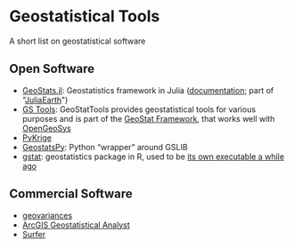 # Geostatistical Tools
A short list on geostatistical software

## Open Software
- [GeoStats.jl](https://github.com/JuliaEarth/GeoStats.jl): Geostatistics framework in Julia ([documentation](https://juliaearth.github.io/GeoStats.jl/stable/plotting.html); part of "[JuliaEarth](https://github.com/JuliaEarth)")
- [GS Tools](https://github.com/GeoStat-Framework/GSTools): GeoStatTools provides geostatistical tools for various purposes and is part of the [GeoStat Framework](https://geostat-framework.org), that works well with [OpenGeoSys](https://www.opengeosys.org)
- [PyKrige](https://geostat-framework.readthedocs.io/projects/pykrige/en/stable/)
- [GeostatsPy](https://github.com/GeostatsGuy/GeostatsPy): Python “wrapper” around GSLIB
- [gstat](https://cran.r-project.org/web/packages/gstat/index.html): geostatistics package in R, used to be [its own executable a while ago](http://gstat.org/)


## Commercial Software
- [geovariances](https://www.geovariances.com/en/)
- [ArcGIS Geostatistical Analyst](https://www.esri.com/en-us/arcgis/products/geostatistical-analyst/overview)
- [Surfer](https://www.goldensoftware.com/products/surfer/features)